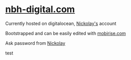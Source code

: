 # [nbh-digital.com](http://nbh-digital.com)

Currently hosted on digitalocean, [Nickolay's](https://t.me/nbabenko) account

Bootstrapped and can be easily edited with [mobirise.com](http://mobirise.com)

Ask password from [Nickolay](https://t.me/nbabenko)

test
